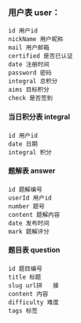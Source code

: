 ### 用户表 user：
    id 用户id
    nickName 用户昵称
    mail 用户邮箱
    certified 是否已认证
    date 注册时间
    password 密码
    integral 总积分
    aims 目标积分
    check 是否签到
#### 当日积分表 integral
    id 用户id
    date 日期
    integral 积分
#### 题解表 answer
    id 题解编号
    userId 用户id
    number 题号
    content 题解内容
    date 发布时间
    mark 题解评分
#### 题目表 question
    id 题目编号
    title 标题
    slug url拼   接
    content 内容
    difficulty 难度
    tags 标签
    